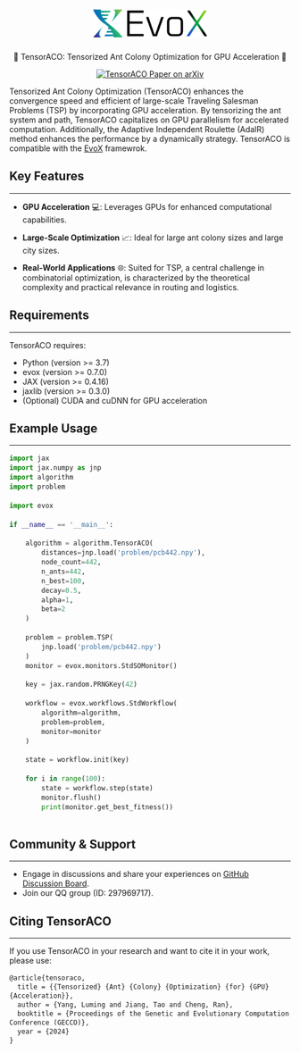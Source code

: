 <h1 align="center">
  <a href="https://github.com/EMI-Group/evox">
  <picture>
    <source media="(prefers-color-scheme: dark)" srcset="./assets/evox_logo_dark.png">
    <source media="(prefers-color-scheme: light)" srcset="./assets/evox_logo_light.png">
      <img alt="EvoX Logo" height="50" src="./assets/evox_logo_light.png">
  </picture>
  </a> 
  <br>
</h1>

<p align="center">
🌟 TensorACO: Tensorized Ant Colony Optimization for GPU Acceleration 🌟
</p>


<p align="center">
  <a href="http://arxiv.org/abs/2404.04895">
    <img src="https://img.shields.io/badge/paper-arxiv-red?style=for-the-badge" alt="TensorACO Paper on arXiv">
  </a>
</p>
Tensorized Ant Colony Optimization (TensorACO) enhances the convergence speed and efficient of large-scale Traveling Salesman Problems (TSP) by incorporating GPU acceleration.  By tensorizing the ant system and path, TensorACO capitalizes on GPU parallelism for accelerated computation. Additionally, the Adaptive Independent Roulette (AdaIR) method enhances the performance by a dynamically strategy. TensorACO is compatible with the <a href="https://github.com/EMI-Group/evox">EvoX</a> framewrok.

## Key Features

---

- **GPU Acceleration** 💻: Leverages GPUs for enhanced computational capabilities.

- **Large-Scale Optimization** 📈: Ideal for large ant colony sizes and large city sizes.

- **Real-World Applications** 🌐: Suited for TSP, a central challenge in combinatorial optimization, is characterized by the theoretical complexity and practical relevance in routing and logistics.

## Requirements

---

TensorACO requires:

- Python (version >= 3.7)
- evox (version >= 0.7.0)
- JAX (version >= 0.4.16)
- jaxlib (version >= 0.3.0)
- (Optional) CUDA and cuDNN for GPU acceleration

## Example Usage

---

```python
import jax
import jax.numpy as jnp
import algorithm
import problem

import evox

if __name__ == '__main__':

    algorithm = algorithm.TensorACO(
        distances=jnp.load('problem/pcb442.npy'),
        node_count=442,
        n_ants=442,
        n_best=100,
        decay=0.5,
        alpha=1,
        beta=2
    )

    problem = problem.TSP(
        jnp.load('problem/pcb442.npy')
    )
    monitor = evox.monitors.StdSOMonitor()

    key = jax.random.PRNGKey(42)

    workflow = evox.workflows.StdWorkflow(
        algorithm=algorithm, 
        problem=problem, 
        monitor=monitor
    )

    state = workflow.init(key)

    for i in range(100):
        state = workflow.step(state)
        monitor.flush()
        print(monitor.get_best_fitness())



```

## Community & Support

---

- Engage in discussions and share your experiences on [GitHub Discussion Board](https://github.com/EMI-Group/evox/discussions).
- Join our QQ group (ID: 297969717).

## Citing TensorACO

---

If you use TensorACO in your research and want to cite it in your work, please use:

```
@article{tensoraco,
  title = {{Tensorized} {Ant} {Colony} {Optimization} {for} {GPU} {Acceleration}},
  author = {Yang, Luming and Jiang, Tao and Cheng, Ran},
  booktitle = {Proceedings of the Genetic and Evolutionary Computation Conference (GECCO)},
  year = {2024}
}
```
